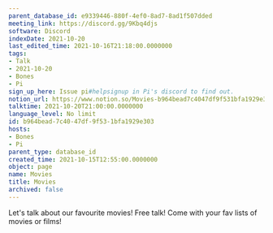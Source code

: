```yaml
---
parent_database_id: e9339446-880f-4ef0-8ad7-8ad1f507dded
meeting_link: https://discord.gg/9Kbq4djs
software: Discord
indexDate: 2021-10-20
last_edited_time: 2021-10-16T21:18:00.0000000
tags:
- Talk
- 2021-10-20
- Bones
- Pi
sign_up_here: Issue pi#helpsignup in Pi's discord to find out.
notion_url: https://www.notion.so/Movies-b964bead7c4047df9f531bfa1929e303
talktime: 2021-10-20T21:00:00.0000000
language_level: No limit
id: b964bead-7c40-47df-9f53-1bfa1929e303
hosts:
- Bones
- Pi
parent_type: database_id
created_time: 2021-10-15T12:55:00.0000000
object: page
name: Movies
title: Movies
archived: false
---
```


Let's talk about our favourite movies!
Free talk! Come with your fav lists of movies or films!


